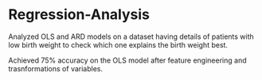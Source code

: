 # Regression-Analysis

Analyzed OLS and ARD models on a dataset having details of patients with low birth weight to check which one explains the birth weight best.

Achieved 75% accuracy on the OLS model after feature engineering and trasnformations of variables.
